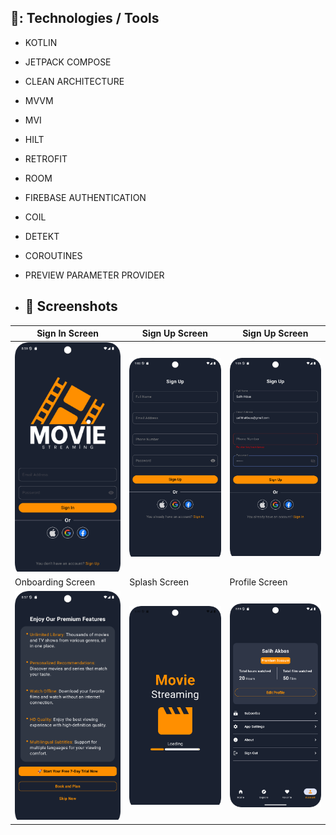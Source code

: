 ## 🚀: Technologies / Tools

- KOTLIN
- JETPACK COMPOSE
- CLEAN ARCHITECTURE
- MVVM
- MVI
- HILT
- RETROFIT
- ROOM
- FIREBASE AUTHENTICATION
- COIL
- DETEKT
- COROUTINES
- PREVIEW PARAMETER PROVIDER

- ## 📸 Screenshots
 
| Sign In Screen | Sign Up Screen | Sign Up Screen |
|------------|---------------|------------|
| ![Sign In](app/src/main/res/screenshots/signin.png) | ![Sign Up](app/src/main/res/screenshots/signup1.png) | ![Forgot Password](app/src/main/res/screenshots/signup2.png) |
| Onboarding Screen | Splash Screen | Profile Screen |
| ![Sign In](app/src/main/res/screenshots/onboarding.png) | ![Sign Up](app/src/main/res/screenshots/splash.png) | ![Forgot Password](app/src/main/res/screenshots/profile1.png) |
